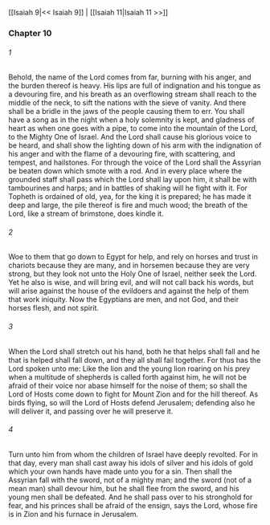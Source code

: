 [[Isaiah 9|<< Isaiah 9]]  |  [[Isaiah 11|Isaiah 11 >>]]

### Chapter 10
###### 1
Behold, the name of the Lord comes from far, burning with his anger, and the burden thereof is heavy. His lips are full of indignation and his tongue as a devouring fire, and his breath as an overflowing stream shall reach to the middle of the neck, to sift the nations with the sieve of vanity. And there shall be a bridle in the jaws of the people causing them to err. You shall have a song as in the night when a holy solemnity is kept, and gladness of heart as when one goes with a pipe, to come into the mountain of the Lord, to the Mighty One of Israel. And the Lord shall cause his glorious voice to be heard, and shall show the lighting down of his arm with the indignation of his anger and with the flame of a devouring fire, with scattering, and tempest, and hailstones. For through the voice of the Lord shall the Assyrian be beaten down which smote with a rod. And in every place where the grounded staff shall pass which the Lord shall lay upon him, it shall be with tambourines and harps; and in battles of shaking will he fight with it. For Topheth is ordained of old, yea, for the king it is prepared; he has made it deep and large, the pile thereof is fire and much wood; the breath of the Lord, like a stream of brimstone, does kindle it.

###### 2
Woe to them that go down to Egypt for help, and rely on horses and trust in chariots because they are many, and in horsemen because they are very strong, but they look not unto the Holy One of Israel, neither seek the Lord. Yet he also is wise, and will bring evil, and will not call back his words, but will arise against the house of the evildoers and against the help of them that work iniquity. Now the Egyptians are men, and not God, and their horses flesh, and not spirit.

###### 3
When the Lord shall stretch out his hand, both he that helps shall fall and he that is helped shall fall down, and they all shall fail together. For thus has the Lord spoken unto me: Like the lion and the young lion roaring on his prey when a multitude of shepherds is called forth against him, he will not be afraid of their voice nor abase himself for the noise of them; so shall the Lord of Hosts come down to fight for Mount Zion and for the hill thereof. As birds flying, so will the Lord of Hosts defend Jerusalem; defending also he will deliver it, and passing over he will preserve it.

###### 4
Turn unto him from whom the children of Israel have deeply revolted. For in that day, every man shall cast away his idols of silver and his idols of gold which your own hands have made unto you for a sin. Then shall the Assyrian fall with the sword, not of a mighty man; and the sword (not of a mean man) shall devour him, but he shall flee from the sword, and his young men shall be defeated. And he shall pass over to his stronghold for fear, and his princes shall be afraid of the ensign, says the Lord, whose fire is in Zion and his furnace in Jerusalem.
